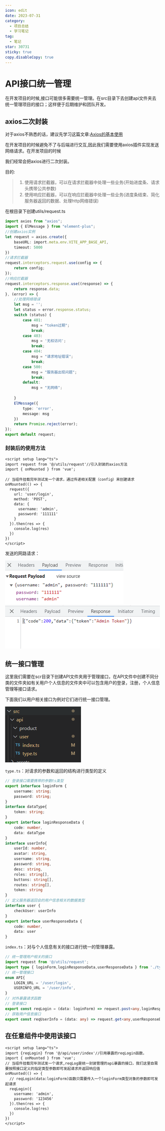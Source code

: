 ```yaml
---
icon: edit
date: 2023-07-31
category:
  - 项目总结
  - 学习笔记
tag:
  - 笔记
star: 30731
sticky: true
copy.disableCopy: true
---
```


# API接口统一管理

在开发项目的时候,接口可能很多需要统一管理。在src目录下去创建api文件夹去统一管理项目的接口；这样便于后期维护和团队开发。

<!-- more -->

## axios二次封装

对于axios不熟悉的话，建议先学习这篇文章:<a href="http://wei-z.top/文章/分类/AJAX/Axios的基本使用.html">Axios的基本使用</a>

在开发项目的时候避免不了与后端进行交互,因此我们需要使用axios插件实现发送网络请求。在开发项目的时候

我们经常会把axios进行二次封装。

目的:

> 1. 使用请求拦截器，可以在请求拦截器中处理一些业务(开始进度条、请求头携带公共参数)
> 2. 使用响应拦截器，可以在响应拦截器中处理一些业务(进度条结束、简化服务器返回的数据、处理http网络错误)

在根目录下创建utils/request.ts

```ts
import axios from "axios";
import { ElMessage } from "element-plus";
//创建axios实例
let request = axios.create({
    baseURL: import.meta.env.VITE_APP_BASE_API,
    timeout: 5000
})
//请求拦截器
request.interceptors.request.use(config => {
    return config;
});
//响应拦截器
request.interceptors.response.use((response) => {
    return response.data;
}, (error) => {
    //处理网络错误
    let msg = '';
    let status = error.response.status;
    switch (status) {
        case 401:
            msg = "token过期";
            break;
        case 403:
            msg = '无权访问';
            break;
        case 404:
            msg = "请求地址错误";
            break;
        case 500:
            msg = "服务器出现问题";
            break;
        default:
            msg = "无网络";

    }
    ElMessage({
        type: 'error',
        message: msg
    })
    return Promise.reject(error);
});
export default request;
```

### 封装后的使用方法

```vue
<script setup lang="ts">
import request from '@/utils/request'//引入封装的axios方法
import { onMounted } from 'vue';

// 当组件挂载完毕测试发一个请求，通过传递相关配置（config）来创建请求
onMounted(() => {
  request({
    url: 'user/login',
    method: 'POST',
    data: {
      username: 'admin',
      password: '111111'
    }
  }).then(res => {
    console.log(res)
  })
})
</script>
```

发送的网路请求：

![image-20230801153356788](./assets/image-20230801153356788.png)<img src="./assets/image-20230801153418043.png" alt="image-20230801153418043"  />

## 统一接口管理

这里我们需要在scr目录下创建API文件夹用于管理接口，在API文件中创建不同分类的文件夹如有关用户个人信息的文件夹中可以包含用户的登录，注册，个人信息管理等接口请求。

下面我们以用户相关接口为例对它们进行统一接口管理。

![image-20230801150504146](./assets/image-20230801150504146.png)

`type.ts`：对请求的参数和返回的结构进行类型的定义

```ts
// 登录接口需要携带的参数ts类型
export interface loginForm {
    username: string;
    password: string;
}
interface dataType{
    token: string;
}
export interface loginResponseData { 
    code: number,
    data: dataType
}
interface userInfo{
    userId: number,
    avatar: string,
    username: string,
    password: string,
    desc: string,
    roles: string[],
    buttons: string[],
    routes: string[],
    token: string
}
// 定义服务器返回会的用户信息相关的数据类型
interface user {
    checkUser: userInfo
}
export interface userResponseData {
    code: number,
    data: user
}
```

`index.ts`：对与个人信息有关的接口进行统一的管理暴露。

```ts
// 统一管理用户相关的接口
import request from '@/utils/request';
import type { loginForm,loginResponseData,userResponseData } from './type';
// 统一管理接口
enum API{
    LOGIN_URL = '/user/login',
    USERINFO_URL = '/user/info',
}
// 对外暴露请求函数
// 登录接口
export const reqLogin = (data: loginForm) => request.post<any,loginResponseData>(API.LOGIN_URL, data)
// 获取用户信息接口
export const reqUserInfo = (data: any) => request.get<any,userResponseData>(API.USERINFO_URL, data)
```

## 在任意组件中使用该接口

```vue
<script setup lang="ts">
import {reqLogin} from '@/api/user/index'//引用暴露的reqLogin函数，
import { onMounted } from 'vue';
// 当组件挂载完毕测试发一个请求,reqLog是统一封装管理的api暴露的接口，我们这里自需要按照接口定义的指定类型参数即可发起请求并返回响应值
onMounted(() => {
  // reqLogin(data:loginForm)函数只需要传入一个loginForm类型对象的参数即可发起请求
  reqLogin({
    username: 'admin',
    password: '123456'
  }).then(res => {
    console.log(res)
  })
})
</script>
```



